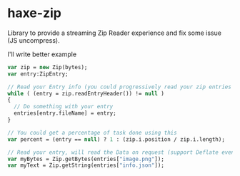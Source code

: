 # haxe-zip
Library to provide a streaming Zip Reader experience and fix some issue (JS uncompress).

I'll write better example

```haxe
var zip = new Zip(bytes);
var entry:ZipEntry;

// Read your Entry info (you could progressively read your zip entries X number per frame)
while ( (entry = zip.readEntryHeader()) != null )
{
  // Do something with your entry
  entries[entry.fileName] = entry;
}

// You could get a percentage of task done using this
var percent = (entry == null) ? 1 : (zip.i.position / zip.i.length);

// Read your entry, will read the Data on request (support Deflate even on JS target)
var myBytes = Zip.getBytes(entries["image.png"]);
var myText = Zip.getString(entries["info.json"]);
```